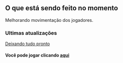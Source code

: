 ## O que está sendo feito no momento

Melhorando movimentação dos jogadores.

### Ultimas atualizações

[Deixando tudo pronto](https://lucasschurer.github.io/elm-pong/07-04-2019-1)

#### Você pode jogar clicando [aqui](https://lucasschurer.github.io/elm-pong/game)

